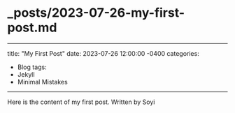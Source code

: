 # _posts/2023-07-26-my-first-post.md

---
title: "My First Post"
date: 2023-07-26 12:00:00 -0400
categories:
  - Blog
tags:
  - Jekyll
  - Minimal Mistakes
---

Here is the content of my first post.
Written by Soyi
